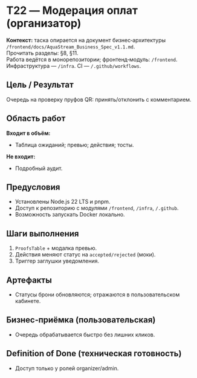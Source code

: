 # T22 — Модерация оплат (организатор)

**Контекст:** таска опирается на документ бизнес‑архитектуры `/frontend/docs/AquaStream_Business_Spec_v1.1.md`.  
Прочитать разделы: §8, §11.  
Работа ведётся в монорепозитории; фронтенд‑модуль: `/frontend`. Инфраструктура — `/infra`. CI — `/.github/workflows`.

## Цель / Результат
Очередь на проверку пруфов QR: принять/отклонить с комментарием.

## Область работ
**Входит в объём:**
- Таблица ожиданий; превью; действия; тосты.

**Не входит:**
- Подробный аудит.

## Предусловия
- Установлены Node.js 22 LTS и pnpm.
- Доступ к репозиторию с модулями `/frontend`, `/infra`, `/.github`.
- Возможность запускать Docker локально.

## Шаги выполнения
1. `ProofsTable` + модалка превью.
2. Действия меняют статус на `accepted/rejected` (моки).
3. Триггер заглушки уведомления.

## Артефакты
- Статусы брони обновляются; отражаются в пользовательском кабинете.

## Бизнес‑приёмка (пользовательская)
- Очередь обрабатывается быстро без лишних кликов.

## Definition of Done (техническая готовность)
- Доступ только у ролей organizer/admin.